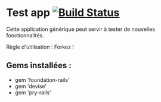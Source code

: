# Test app [![Build Status](https://travis-ci.org/simplonco/rails-devise-starter.svg?branch=master)](https://travis-ci.org/simplonco/rails-devise-starter)

Cette application générique peut servir à tester de nouvelles fonctionnalités.

Règle d'utilisation : Forkez !

## Gems installées :
* gem 'foundation-rails'
* gem 'devise'
* gem 'pry-rails'
